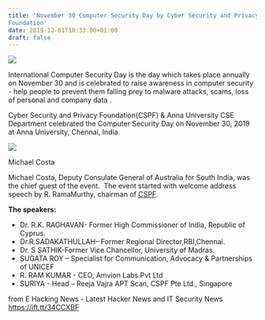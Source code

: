 ```yaml
---
title: 'November 30 Computer Security Day by Cyber Security and Privacy
Foundation'
date: 2019-12-01T10:33:00+01:00
draft: false
---
```


[![](https://1.bp.blogspot.com/-HmuVCMoq9jU/XeOAj9FXvLI/AAAAAAAABSQ/FVJ-MRv-Z40N5jQyTI-Ty3xSQmDevqTrQCLcBGAsYHQ/s640/International%2BComputer%2BSecurity%2BDay%2BNovember%2B30%2B2019%2BChennai%2BIndia.jpg)](https://1.bp.blogspot.com/-HmuVCMoq9jU/XeOAj9FXvLI/AAAAAAAABSQ/FVJ-MRv-Z40N5jQyTI-Ty3xSQmDevqTrQCLcBGAsYHQ/s1600/International%2BComputer%2BSecurity%2BDay%2BNovember%2B30%2B2019%2BChennai%2BIndia.jpg)

  
International Computer Security Day is the day which takes place annually on November 30 and is celebrated to raise awareness in computer security - help people to prevent them falling prey to malware attacks, scams, loss of personal and company data .  
  
Cyber Security and Privacy Foundation(CSPF) & Anna University CSE Department celebrated the Computer Security Day on November 30, 2019 at Anna University, Chennai, India.  
  

  

[![](https://1.bp.blogspot.com/-ES4VCIU-Jo8/XeOAysElcPI/AAAAAAAABSU/rEPxt7CaIYkYrqQBtUGHrBwkb20gjrGewCLcBGAsYHQ/s320/Michael%2BCosta-%2BDeputy%2BConsulate%2BGeneral%2Bof%2BAustralia%2Bfor%2BSouth%2BIndia.jpg)](https://1.bp.blogspot.com/-ES4VCIU-Jo8/XeOAysElcPI/AAAAAAAABSU/rEPxt7CaIYkYrqQBtUGHrBwkb20gjrGewCLcBGAsYHQ/s1600/Michael%2BCosta-%2BDeputy%2BConsulate%2BGeneral%2Bof%2BAustralia%2Bfor%2BSouth%2BIndia.jpg)

Michael Costa

  
Michael Costa, Deputy Consulate General of Australia for South India, was the chief guest of the event.  The event started with welcome address speech by R. RamaMurthy, chairman of [CSPF](https://cysecurity.org/).  
  
**The speakers:**  

*   Dr. R.K. RAGHAVAN- Former High Commissioner of India, Republic of Cyprus.
*   Dr.R.SADAKATHULLAH– Former Regional Director,RBI,Chennai.
*   Dr. S SATHIK-Former Vice Chancellor, University of Madras.
*   SUGATA ROY – Specialist for Communication, Advocacy & Partnerships of UNICEF
*   R. RAM KUMAR - CEO, Amvion Labs Pvt Ltd
*   SURIYA - Head – Reeja Vajra APT Scan, CSPF Pte Ltd., Singapore

  

  
  
from E Hacking News - Latest Hacker News and IT Security News https://ift.tt/34CCXBF